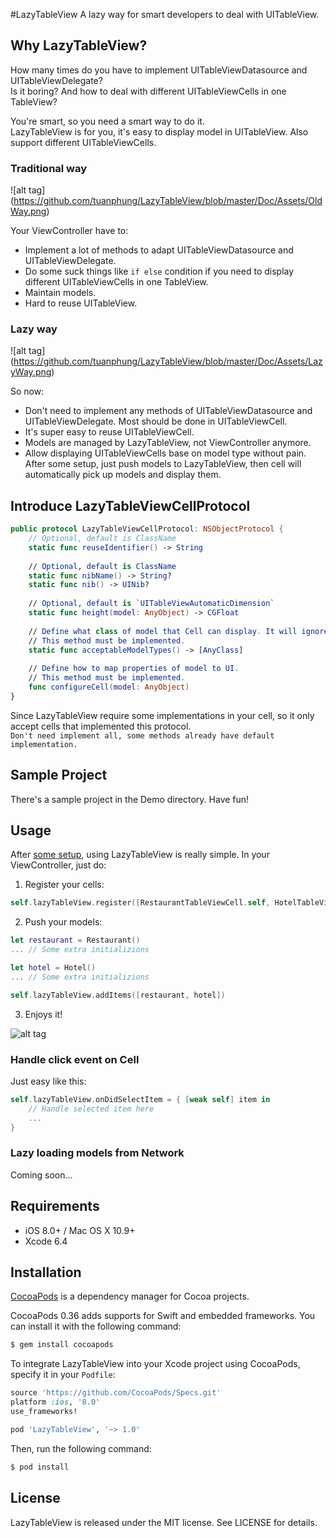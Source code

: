 #LazyTableView
A lazy way for smart developers to deal with UITableView.

Why LazyTableView?
--------------
How many times do you have to implement UITableViewDatasource and UITableViewDelegate?<br />
Is it boring? And how to deal with different UITableViewCells in one TableView?

You're smart, so you need a smart way to do it.<br />
LazyTableView is for you, it's easy to display model in UITableView. Also support different UITableViewCells.
### Traditional way
![alt tag] (https://github.com/tuanphung/LazyTableView/blob/master/Doc/Assets/OldWay.png)

Your ViewController have to:
- Implement a lot of methods to adapt UITableViewDatasource and UITableViewDelegate.
- Do some suck things like `if else` condition if you need to display different UITableViewCells in one TableView.
- Maintain models.
- Hard to reuse UITableView.

### Lazy way
![alt tag] (https://github.com/tuanphung/LazyTableView/blob/master/Doc/Assets/LazyWay.png)

So now:
- Don't need to implement any methods of UITableViewDatasource and UITableViewDelegate. Most should be done in UITableViewCell.
- It's super easy to reuse UITableViewCell.
- Models are managed by LazyTableView, not ViewController anymore.
- Allow displaying UITableViewCells base on model type without pain. After some setup, just push models to LazyTableView, then cell will automatically pick up models and display them.

Introduce LazyTableViewCellProtocol
--------------
```swift
public protocol LazyTableViewCellProtocol: NSObjectProtocol {
    // Optional, default is ClassName
    static func reuseIdentifier() -> String
    
    // Optional, default is ClassName
    static func nibName() -> String?
    static func nib() -> UINib?
    
    // Optional, default is `UITableViewAutomaticDimension`
    static func height(model: AnyObject) -> CGFloat
    
    // Define what class of model that Cell can display. It will ignore all models have type not in list.
    // This method must be implemented.
    static func acceptableModelTypes() -> [AnyClass]
    
    // Define how to map properties of model to UI.
    // This method must be implemented.
    func configureCell(model: AnyObject)
}
```
Since LazyTableView require some implementations in your cell, so it only accept cells that implemented this protocol.<br />
`Don't need implement all, some methods already have default implementation.`

Sample Project
--------------
There's a sample project in the Demo directory. Have fun!

Usage
--------------
After [some setup](Doc/Examples.md), using LazyTableView is really simple. In your ViewController, just do:

1. Register your cells:
```swift
self.lazyTableView.register([RestaurantTableViewCell.self, HotelTableViewCell.self])
```
2. Push your models:
```swift
let restaurant = Restaurant()
... // Some extra initializions

let hotel = Hotel()
... // Some extra initializions

self.lazyTableView.addItems([restaurant, hotel])
```

3. Enjoys it!

![alt tag](https://github.com/tuanphung/LazyTableView/blob/master/Doc/Assets/Demo.gif)

### Handle click event on Cell
Just easy like this:
```swift
self.lazyTableView.onDidSelectItem = { [weak self] item in
    // Handle selected item here
    ...
}
```

### Lazy loading models from Network
Coming soon...

Requirements
--------------
- iOS 8.0+ / Mac OS X 10.9+
- Xcode 6.4

Installation
--------------
[CocoaPods](http://cocoapods.org) is a dependency manager for Cocoa projects.

CocoaPods 0.36 adds supports for Swift and embedded frameworks. You can install it with the following command:

```bash
$ gem install cocoapods
```
To integrate LazyTableView into your Xcode project using CocoaPods, specify it in your `Podfile`:

```ruby
source 'https://github.com/CocoaPods/Specs.git'
platform :ios, '8.0'
use_frameworks!

pod 'LazyTableView', '~> 1.0'
```

Then, run the following command:

```bash
$ pod install
```

License
--------------
LazyTableView is released under the MIT license. See LICENSE for details.
